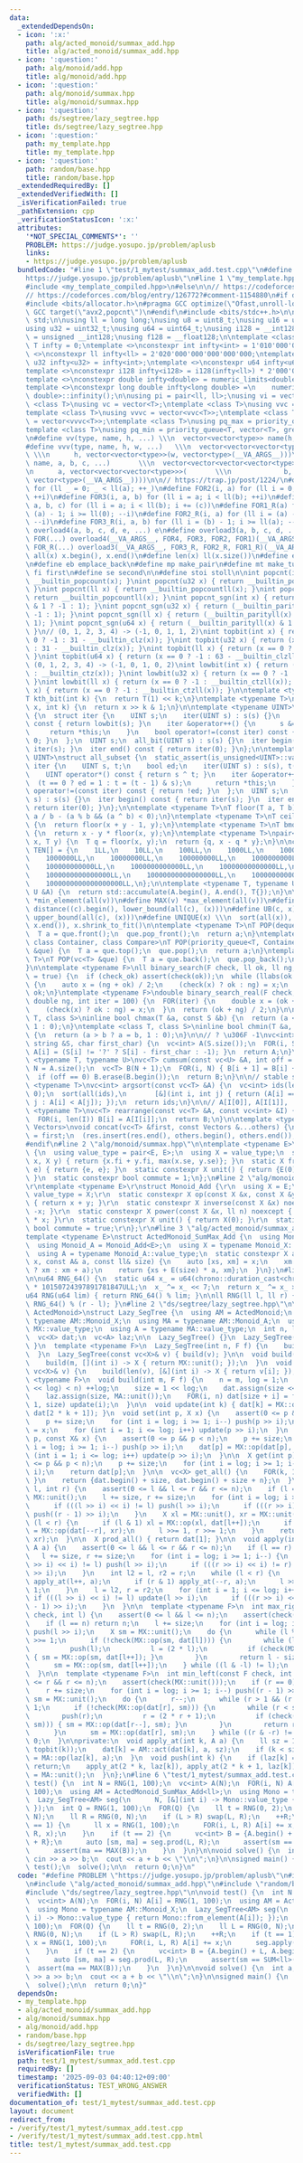 ```yaml
---
data:
  _extendedDependsOn:
  - icon: ':x:'
    path: alg/acted_monoid/summax_add.hpp
    title: alg/acted_monoid/summax_add.hpp
  - icon: ':question:'
    path: alg/monoid/add.hpp
    title: alg/monoid/add.hpp
  - icon: ':question:'
    path: alg/monoid/summax.hpp
    title: alg/monoid/summax.hpp
  - icon: ':question:'
    path: ds/segtree/lazy_segtree.hpp
    title: ds/segtree/lazy_segtree.hpp
  - icon: ':question:'
    path: my_template.hpp
    title: my_template.hpp
  - icon: ':question:'
    path: random/base.hpp
    title: random/base.hpp
  _extendedRequiredBy: []
  _extendedVerifiedWith: []
  _isVerificationFailed: true
  _pathExtension: cpp
  _verificationStatusIcon: ':x:'
  attributes:
    '*NOT_SPECIAL_COMMENTS*': ''
    PROBLEM: https://judge.yosupo.jp/problem/aplusb
    links:
    - https://judge.yosupo.jp/problem/aplusb
  bundledCode: "#line 1 \"test/1_mytest/summax_add.test.cpp\"\n#define PROBLEM \"\
    https://judge.yosupo.jp/problem/aplusb\"\n#line 1 \"my_template.hpp\"\n#if defined(LOCAL)\n\
    #include <my_template_compiled.hpp>\n#else\n\n// https://codeforces.com/blog/entry/96344\n\
    // https://codeforces.com/blog/entry/126772?#comment-1154880\n#if defined(__GNUC__)\n\
    #include <bits/allocator.h>\n#pragma GCC optimize(\"Ofast,unroll-loops\")\n#pragma\
    \ GCC target(\"avx2,popcnt\")\n#endif\n#include <bits/stdc++.h>\n\nusing namespace\
    \ std;\n\nusing ll = long long;\nusing u8 = uint8_t;\nusing u16 = uint16_t;\n\
    using u32 = uint32_t;\nusing u64 = uint64_t;\nusing i128 = __int128;\nusing u128\
    \ = unsigned __int128;\nusing f128 = __float128;\n\ntemplate <class T>\nconstexpr\
    \ T infty = 0;\ntemplate <>\nconstexpr int infty<int> = 1'010'000'000;\ntemplate\
    \ <>\nconstexpr ll infty<ll> = 2'020'000'000'000'000'000;\ntemplate <>\nconstexpr\
    \ u32 infty<u32> = infty<int>;\ntemplate <>\nconstexpr u64 infty<u64> = infty<ll>;\n\
    template <>\nconstexpr i128 infty<i128> = i128(infty<ll>) * 2'000'000'000'000'000'000;\n\
    template <>\nconstexpr double infty<double> = numeric_limits<double>::infinity();\n\
    template <>\nconstexpr long double infty<long double> =\n    numeric_limits<long\
    \ double>::infinity();\n\nusing pi = pair<ll, ll>;\nusing vi = vector<ll>;\ntemplate\
    \ <class T>\nusing vc = vector<T>;\ntemplate <class T>\nusing vvc = vector<vc<T>>;\n\
    template <class T>\nusing vvvc = vector<vvc<T>>;\ntemplate <class T>\nusing vvvvc\
    \ = vector<vvvc<T>>;\ntemplate <class T>\nusing pq_max = priority_queue<T>;\n\
    template <class T>\nusing pq_min = priority_queue<T, vector<T>, greater<T>>;\n\
    \n#define vv(type, name, h, ...) \\\n  vector<vector<type>> name(h, vector<type>(__VA_ARGS__))\n\
    #define vvv(type, name, h, w, ...)   \\\n  vector<vector<vector<type>>> name(\
    \ \\\n      h, vector<vector<type>>(w, vector<type>(__VA_ARGS__)))\n#define vvvv(type,\
    \ name, a, b, c, ...)       \\\n  vector<vector<vector<vector<type>>>> name( \\\
    \n      a, vector<vector<vector<type>>>(       \\\n             b, vector<vector<type>>(c,\
    \ vector<type>(__VA_ARGS__))))\n\n// https://trap.jp/post/1224/\n#define FOR1(a)\
    \ for (ll _ = 0; _ < ll(a); ++_)\n#define FOR2(i, a) for (ll i = 0; i < ll(a);\
    \ ++i)\n#define FOR3(i, a, b) for (ll i = a; i < ll(b); ++i)\n#define FOR4(i,\
    \ a, b, c) for (ll i = a; i < ll(b); i += (c))\n#define FOR1_R(a) for (ll i =\
    \ (a) - 1; i >= ll(0); --i)\n#define FOR2_R(i, a) for (ll i = (a) - 1; i >= ll(0);\
    \ --i)\n#define FOR3_R(i, a, b) for (ll i = (b) - 1; i >= ll(a); --i)\n#define\
    \ overload4(a, b, c, d, e, ...) e\n#define overload3(a, b, c, d, ...) d\n#define\
    \ FOR(...) overload4(__VA_ARGS__, FOR4, FOR3, FOR2, FOR1)(__VA_ARGS__)\n#define\
    \ FOR_R(...) overload3(__VA_ARGS__, FOR3_R, FOR2_R, FOR1_R)(__VA_ARGS__)\n\n#define\
    \ all(x) x.begin(), x.end()\n#define len(x) ll(x.size())\n#define elif else if\n\
    \n#define eb emplace_back\n#define mp make_pair\n#define mt make_tuple\n#define\
    \ fi first\n#define se second\n\n#define stoi stoll\n\nint popcnt(int x) { return\
    \ __builtin_popcount(x); }\nint popcnt(u32 x) { return __builtin_popcount(x);\
    \ }\nint popcnt(ll x) { return __builtin_popcountll(x); }\nint popcnt(u64 x) {\
    \ return __builtin_popcountll(x); }\nint popcnt_sgn(int x) { return (__builtin_parity(unsigned(x))\
    \ & 1 ? -1 : 1); }\nint popcnt_sgn(u32 x) { return (__builtin_parity(x) & 1 ?\
    \ -1 : 1); }\nint popcnt_sgn(ll x) { return (__builtin_parityll(x) & 1 ? -1 :\
    \ 1); }\nint popcnt_sgn(u64 x) { return (__builtin_parityll(x) & 1 ? -1 : 1);\
    \ }\n// (0, 1, 2, 3, 4) -> (-1, 0, 1, 1, 2)\nint topbit(int x) { return (x ==\
    \ 0 ? -1 : 31 - __builtin_clz(x)); }\nint topbit(u32 x) { return (x == 0 ? -1\
    \ : 31 - __builtin_clz(x)); }\nint topbit(ll x) { return (x == 0 ? -1 : 63 - __builtin_clzll(x));\
    \ }\nint topbit(u64 x) { return (x == 0 ? -1 : 63 - __builtin_clzll(x)); }\n//\
    \ (0, 1, 2, 3, 4) -> (-1, 0, 1, 0, 2)\nint lowbit(int x) { return (x == 0 ? -1\
    \ : __builtin_ctz(x)); }\nint lowbit(u32 x) { return (x == 0 ? -1 : __builtin_ctz(x));\
    \ }\nint lowbit(ll x) { return (x == 0 ? -1 : __builtin_ctzll(x)); }\nint lowbit(u64\
    \ x) { return (x == 0 ? -1 : __builtin_ctzll(x)); }\n\ntemplate <typename T>\n\
    T kth_bit(int k) {\n  return T(1) << k;\n}\ntemplate <typename T>\nbool has_kth_bit(T\
    \ x, int k) {\n  return x >> k & 1;\n}\n\ntemplate <typename UINT>\nstruct all_bit\
    \ {\n  struct iter {\n    UINT s;\n    iter(UINT s) : s(s) {}\n    int operator*()\
    \ const { return lowbit(s); }\n    iter &operator++() {\n      s &= s - 1;\n \
    \     return *this;\n    }\n    bool operator!=(const iter) const { return s !=\
    \ 0; }\n  };\n  UINT s;\n  all_bit(UINT s) : s(s) {}\n  iter begin() const { return\
    \ iter(s); }\n  iter end() const { return iter(0); }\n};\n\ntemplate <typename\
    \ UINT>\nstruct all_subset {\n  static_assert(is_unsigned<UINT>::value);\n  struct\
    \ iter {\n    UINT s, t;\n    bool ed;\n    iter(UINT s) : s(s), t(s), ed(0) {}\n\
    \    UINT operator*() const { return s ^ t; }\n    iter &operator++() {\n    \
    \  (t == 0 ? ed = 1 : t = (t - 1) & s);\n      return *this;\n    }\n    bool\
    \ operator!=(const iter) const { return !ed; }\n  };\n  UINT s;\n  all_subset(UINT\
    \ s) : s(s) {}\n  iter begin() const { return iter(s); }\n  iter end() const {\
    \ return iter(0); }\n};\n\ntemplate <typename T>\nT floor(T a, T b) {\n  return\
    \ a / b - (a % b && (a ^ b) < 0);\n}\ntemplate <typename T>\nT ceil(T x, T y)\
    \ {\n  return floor(x + y - 1, y);\n}\ntemplate <typename T>\nT bmod(T x, T y)\
    \ {\n  return x - y * floor(x, y);\n}\ntemplate <typename T>\npair<T, T> divmod(T\
    \ x, T y) {\n  T q = floor(x, y);\n  return {q, x - q * y};\n}\n\nconstexpr ll\
    \ TEN[] = {\n    1LL,\n    10LL,\n    100LL,\n    1000LL,\n    10000LL,\n    100000LL,\n\
    \    1000000LL,\n    10000000LL,\n    100000000LL,\n    1000000000LL,\n    10000000000LL,\n\
    \    100000000000LL,\n    1000000000000LL,\n    10000000000000LL,\n    100000000000000LL,\n\
    \    1000000000000000LL,\n    10000000000000000LL,\n    100000000000000000LL,\n\
    \    1000000000000000000LL,\n};\n\ntemplate <typename T, typename U>\nT SUM(const\
    \ U &A) {\n  return std::accumulate(A.begin(), A.end(), T{});\n}\n\n#define MIN(v)\
    \ *min_element(all(v))\n#define MAX(v) *max_element(all(v))\n#define LB(c, x)\
    \ distance((c).begin(), lower_bound(all(c), (x)))\n#define UB(c, x) distance((c).begin(),\
    \ upper_bound(all(c), (x)))\n#define UNIQUE(x) \\\n  sort(all(x)), x.erase(unique(all(x)),\
    \ x.end()), x.shrink_to_fit()\n\ntemplate <typename T>\nT POP(deque<T> &que) {\n\
    \  T a = que.front();\n  que.pop_front();\n  return a;\n}\ntemplate <class T,\
    \ class Container, class Compare>\nT POP(priority_queue<T, Container, Compare>\
    \ &que) {\n  T a = que.top();\n  que.pop();\n  return a;\n}\ntemplate <typename\
    \ T>\nT POP(vc<T> &que) {\n  T a = que.back();\n  que.pop_back();\n  return a;\n\
    }\n\ntemplate <typename F>\nll binary_search(F check, ll ok, ll ng, bool check_ok\
    \ = true) {\n  if (check_ok) assert(check(ok));\n  while (llabs(ok - ng) > 1)\
    \ {\n    auto x = (ng + ok) / 2;\n    (check(x) ? ok : ng) = x;\n  }\n  return\
    \ ok;\n}\ntemplate <typename F>\ndouble binary_search_real(F check, double ok,\
    \ double ng, int iter = 100) {\n  FOR(iter) {\n    double x = (ok + ng) / 2;\n\
    \    (check(x) ? ok : ng) = x;\n  }\n  return (ok + ng) / 2;\n}\n\ntemplate <class\
    \ T, class S>\ninline bool chmax(T &a, const S &b) {\n  return (a < b ? a = b,\
    \ 1 : 0);\n}\ntemplate <class T, class S>\ninline bool chmin(T &a, const S &b)\
    \ {\n  return (a > b ? a = b, 1 : 0);\n}\n\n// ? \u306F -1\nvc<int> s_to_vi(const\
    \ string &S, char first_char) {\n  vc<int> A(S.size());\n  FOR(i, S.size()) {\
    \ A[i] = (S[i] != '?' ? S[i] - first_char : -1); }\n  return A;\n}\n\ntemplate\
    \ <typename T, typename U>\nvc<T> cumsum(const vc<U> &A, int off = 1) {\n  int\
    \ N = A.size();\n  vc<T> B(N + 1);\n  FOR(i, N) { B[i + 1] = B[i] + A[i]; }\n\
    \  if (off == 0) B.erase(B.begin());\n  return B;\n}\n\n// stable sort\ntemplate\
    \ <typename T>\nvc<int> argsort(const vc<T> &A) {\n  vc<int> ids(len(A));\n  iota(all(ids),\
    \ 0);\n  sort(all(ids),\n       [&](int i, int j) { return (A[i] == A[j] ? i <\
    \ j : A[i] < A[j]); });\n  return ids;\n}\n\n// A[I[0]], A[I[1]], ...\ntemplate\
    \ <typename T>\nvc<T> rearrange(const vc<T> &A, const vc<int> &I) {\n  vc<T> B(len(I));\n\
    \  FOR(i, len(I)) B[i] = A[I[i]];\n  return B;\n}\n\ntemplate <typename T, typename...\
    \ Vectors>\nvoid concat(vc<T> &first, const Vectors &...others) {\n  vc<T> &res\
    \ = first;\n  (res.insert(res.end(), others.begin(), others.end()), ...);\n}\n\
    #endif\n#line 2 \"alg/monoid/summax.hpp\"\n\ntemplate <typename E>\nstruct Monoid_SumMax\
    \ {\n  using value_type = pair<E, E>;\n  using X = value_type;\n  static X op(X\
    \ x, X y) { return {x.fi + y.fi, max(x.se, y.se)}; }\n  static X from_element(E\
    \ e) { return {e, e}; }\n  static constexpr X unit() { return {E(0), -infty<E>};\
    \ }\n  static constexpr bool commute = 1;\n};\n#line 2 \"alg/monoid/add.hpp\"\n\
    \r\ntemplate <typename E>\r\nstruct Monoid_Add {\r\n  using X = E;\r\n  using\
    \ value_type = X;\r\n  static constexpr X op(const X &x, const X &y) noexcept\
    \ { return x + y; }\r\n  static constexpr X inverse(const X &x) noexcept { return\
    \ -x; }\r\n  static constexpr X power(const X &x, ll n) noexcept { return X(n)\
    \ * x; }\r\n  static constexpr X unit() { return X(0); }\r\n  static constexpr\
    \ bool commute = true;\r\n};\r\n#line 3 \"alg/acted_monoid/summax_add.hpp\"\n\n\
    template <typename E>\nstruct ActedMonoid_SumMax_Add {\n  using Monoid_X = Monoid_SumMax<E>;\n\
    \  using Monoid_A = Monoid_Add<E>;\n  using X = typename Monoid_X::value_type;\n\
    \  using A = typename Monoid_A::value_type;\n  static constexpr X act(const X&\
    \ x, const A& a, const ll& size) {\n    auto [xs, xm] = x;\n    xm = (xm == -infty<E>\
    \ ? xm : xm + a);\n    return {xs + E(size) * a, xm};\n  }\n};\n#line 2 \"random/base.hpp\"\
    \n\nu64 RNG_64() {\n  static u64 x_ = u64(chrono::duration_cast<chrono::nanoseconds>(chrono::high_resolution_clock::now().time_since_epoch()).count())\
    \ * 10150724397891781847ULL;\n  x_ ^= x_ << 7;\n  return x_ ^= x_ >> 9;\n}\n\n\
    u64 RNG(u64 lim) { return RNG_64() % lim; }\n\nll RNG(ll l, ll r) { return l +\
    \ RNG_64() % (r - l); }\n#line 2 \"ds/segtree/lazy_segtree.hpp\"\n\ntemplate <typename\
    \ ActedMonoid>\nstruct Lazy_SegTree {\n  using AM = ActedMonoid;\n  using MX =\
    \ typename AM::Monoid_X;\n  using MA = typename AM::Monoid_A;\n  using X = typename\
    \ MX::value_type;\n  using A = typename MA::value_type;\n  int n, log, size;\n\
    \  vc<X> dat;\n  vc<A> laz;\n\n  Lazy_SegTree() {}\n  Lazy_SegTree(int n) { build(n);\
    \ }\n  template <typename F>\n  Lazy_SegTree(int n, F f) {\n    build(n, f);\n\
    \  }\n  Lazy_SegTree(const vc<X>& v) { build(v); }\n\n  void build(int m) {\n\
    \    build(m, [](int i) -> X { return MX::unit(); });\n  }\n  void build(const\
    \ vc<X>& v) {\n    build(len(v), [&](int i) -> X { return v[i]; });\n  }\n  template\
    \ <typename F>\n  void build(int m, F f) {\n    n = m, log = 1;\n    while ((1\
    \ << log) < n) ++log;\n    size = 1 << log;\n    dat.assign(size << 1, MX::unit());\n\
    \    laz.assign(size, MA::unit());\n    FOR(i, n) dat[size + i] = f(i);\n    FOR_R(i,\
    \ 1, size) update(i);\n  }\n\n  void update(int k) { dat[k] = MX::op(dat[2 * k],\
    \ dat[2 * k + 1]); }\n  void set(int p, X x) {\n    assert(0 <= p && p < n);\n\
    \    p += size;\n    for (int i = log; i >= 1; i--) push(p >> i);\n    dat[p]\
    \ = x;\n    for (int i = 1; i <= log; i++) update(p >> i);\n  }\n  void multiply(int\
    \ p, const X& x) {\n    assert(0 <= p && p < n);\n    p += size;\n    for (int\
    \ i = log; i >= 1; i--) push(p >> i);\n    dat[p] = MX::op(dat[p], x);\n    for\
    \ (int i = 1; i <= log; i++) update(p >> i);\n  }\n\n  X get(int p) {\n    assert(0\
    \ <= p && p < n);\n    p += size;\n    for (int i = log; i >= 1; i--) push(p >>\
    \ i);\n    return dat[p];\n  }\n\n  vc<X> get_all() {\n    FOR(k, 1, size) { push(k);\
    \ }\n    return {dat.begin() + size, dat.begin() + size + n};\n  }\n\n  X prod(int\
    \ l, int r) {\n    assert(0 <= l && l <= r && r <= n);\n    if (l == r) return\
    \ MX::unit();\n    l += size, r += size;\n    for (int i = log; i >= 1; i--) {\n\
    \      if (((l >> i) << i) != l) push(l >> i);\n      if (((r >> i) << i) != r)\
    \ push((r - 1) >> i);\n    }\n    X xl = MX::unit(), xr = MX::unit();\n    while\
    \ (l < r) {\n      if (l & 1) xl = MX::op(xl, dat[l++]);\n      if (r & 1) xr\
    \ = MX::op(dat[--r], xr);\n      l >>= 1, r >>= 1;\n    }\n    return MX::op(xl,\
    \ xr);\n  }\n\n  X prod_all() { return dat[1]; }\n\n  void apply(int l, int r,\
    \ A a) {\n    assert(0 <= l && l <= r && r <= n);\n    if (l == r) return;\n \
    \   l += size, r += size;\n    for (int i = log; i >= 1; i--) {\n      if (((l\
    \ >> i) << i) != l) push(l >> i);\n      if (((r >> i) << i) != r) push((r - 1)\
    \ >> i);\n    }\n    int l2 = l, r2 = r;\n    while (l < r) {\n      if (l & 1)\
    \ apply_at(l++, a);\n      if (r & 1) apply_at(--r, a);\n      l >>= 1, r >>=\
    \ 1;\n    }\n    l = l2, r = r2;\n    for (int i = 1; i <= log; i++) {\n     \
    \ if (((l >> i) << i) != l) update(l >> i);\n      if (((r >> i) << i) != r) update((r\
    \ - 1) >> i);\n    }\n  }\n\n  template <typename F>\n  int max_right(const F\
    \ check, int l) {\n    assert(0 <= l && l <= n);\n    assert(check(MX::unit()));\n\
    \    if (l == n) return n;\n    l += size;\n    for (int i = log; i >= 1; i--)\
    \ push(l >> i);\n    X sm = MX::unit();\n    do {\n      while (l % 2 == 0) l\
    \ >>= 1;\n      if (!check(MX::op(sm, dat[l]))) {\n        while (l < size) {\n\
    \          push(l);\n          l = (2 * l);\n          if (check(MX::op(sm, dat[l])))\
    \ { sm = MX::op(sm, dat[l++]); }\n        }\n        return l - size;\n      }\n\
    \      sm = MX::op(sm, dat[l++]);\n    } while ((l & -l) != l);\n    return n;\n\
    \  }\n\n  template <typename F>\n  int min_left(const F check, int r) {\n    assert(0\
    \ <= r && r <= n);\n    assert(check(MX::unit()));\n    if (r == 0) return 0;\n\
    \    r += size;\n    for (int i = log; i >= 1; i--) push((r - 1) >> i);\n    X\
    \ sm = MX::unit();\n    do {\n      r--;\n      while (r > 1 && (r % 2)) r >>=\
    \ 1;\n      if (!check(MX::op(dat[r], sm))) {\n        while (r < size) {\n  \
    \        push(r);\n          r = (2 * r + 1);\n          if (check(MX::op(dat[r],\
    \ sm))) { sm = MX::op(dat[r--], sm); }\n        }\n        return r + 1 - size;\n\
    \      }\n      sm = MX::op(dat[r], sm);\n    } while ((r & -r) != r);\n    return\
    \ 0;\n  }\n\nprivate:\n  void apply_at(int k, A a) {\n    ll sz = 1 << (log -\
    \ topbit(k));\n    dat[k] = AM::act(dat[k], a, sz);\n    if (k < size) laz[k]\
    \ = MA::op(laz[k], a);\n  }\n  void push(int k) {\n    if (laz[k] == MA::unit())\
    \ return;\n    apply_at(2 * k, laz[k]), apply_at(2 * k + 1, laz[k]);\n    laz[k]\
    \ = MA::unit();\n  }\n};\n#line 6 \"test/1_mytest/summax_add.test.cpp\"\n\nvoid\
    \ test() {\n  int N = RNG(1, 100);\n  vc<int> A(N);\n  FOR(i, N) A[i] = RNG(1,\
    \ 100);\n  using AM = ActedMonoid_SumMax_Add<ll>;\n  using Mono = typename AM::Monoid_X;\n\
    \  Lazy_SegTree<AM> seg(\n      N, [&](int i) -> Mono::value_type { return Mono::from_element(A[i]);\
    \ });\n  int Q = RNG(1, 100);\n  FOR(Q) {\n    ll t = RNG(0, 2);\n    ll L = RNG(0,\
    \ N);\n    ll R = RNG(0, N);\n    if (L > R) swap(L, R);\n    ++R;\n    if (t\
    \ == 1) {\n      ll x = RNG(1, 100);\n      FOR(i, L, R) A[i] += x;\n      seg.apply(L,\
    \ R, x);\n    }\n    if (t == 2) {\n      vc<int> B = {A.begin() + L, A.begin()\
    \ + R};\n      auto [sm, ma] = seg.prod(L, R);\n      assert(sm == SUM<ll>(B));\n\
    \      assert(ma == MAX(B));\n    }\n  }\n}\n\nvoid solve() {\n  int a, b;\n \
    \ cin >> a >> b;\n  cout << a + b << \"\\n\";\n}\n\nsigned main() {\n  FOR(100)\
    \ test();\n  solve();\n\n  return 0;\n}\n"
  code: "#define PROBLEM \"https://judge.yosupo.jp/problem/aplusb\"\n#include \"my_template.hpp\"\
    \n#include \"alg/acted_monoid/summax_add.hpp\"\n#include \"random/base.hpp\"\n\
    #include \"ds/segtree/lazy_segtree.hpp\"\n\nvoid test() {\n  int N = RNG(1, 100);\n\
    \  vc<int> A(N);\n  FOR(i, N) A[i] = RNG(1, 100);\n  using AM = ActedMonoid_SumMax_Add<ll>;\n\
    \  using Mono = typename AM::Monoid_X;\n  Lazy_SegTree<AM> seg(\n      N, [&](int\
    \ i) -> Mono::value_type { return Mono::from_element(A[i]); });\n  int Q = RNG(1,\
    \ 100);\n  FOR(Q) {\n    ll t = RNG(0, 2);\n    ll L = RNG(0, N);\n    ll R =\
    \ RNG(0, N);\n    if (L > R) swap(L, R);\n    ++R;\n    if (t == 1) {\n      ll\
    \ x = RNG(1, 100);\n      FOR(i, L, R) A[i] += x;\n      seg.apply(L, R, x);\n\
    \    }\n    if (t == 2) {\n      vc<int> B = {A.begin() + L, A.begin() + R};\n\
    \      auto [sm, ma] = seg.prod(L, R);\n      assert(sm == SUM<ll>(B));\n    \
    \  assert(ma == MAX(B));\n    }\n  }\n}\n\nvoid solve() {\n  int a, b;\n  cin\
    \ >> a >> b;\n  cout << a + b << \"\\n\";\n}\n\nsigned main() {\n  FOR(100) test();\n\
    \  solve();\n\n  return 0;\n}"
  dependsOn:
  - my_template.hpp
  - alg/acted_monoid/summax_add.hpp
  - alg/monoid/summax.hpp
  - alg/monoid/add.hpp
  - random/base.hpp
  - ds/segtree/lazy_segtree.hpp
  isVerificationFile: true
  path: test/1_mytest/summax_add.test.cpp
  requiredBy: []
  timestamp: '2025-09-03 04:40:12+09:00'
  verificationStatus: TEST_WRONG_ANSWER
  verifiedWith: []
documentation_of: test/1_mytest/summax_add.test.cpp
layout: document
redirect_from:
- /verify/test/1_mytest/summax_add.test.cpp
- /verify/test/1_mytest/summax_add.test.cpp.html
title: test/1_mytest/summax_add.test.cpp
---
```

